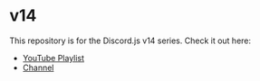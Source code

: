 # v14
This repository is for the Discord.js v14 series. Check it out here:
- [YouTube Playlist](https://www.youtube.com/playlist?list=PLIyfGwNKOLhS0oYUT7vKriECviHUk6zD4)
- [Channel](https://www.youtube.com/channel/UCTG3iSfX-BKLieSA5GlfivQ)
